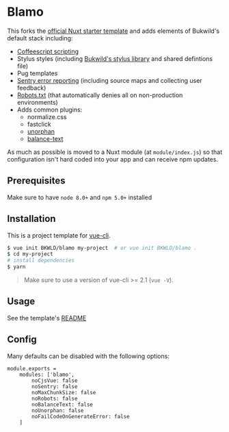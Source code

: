 # Blamo

This forks the [official Nuxt starter template](https://github.com/nuxt-community/starter-template) and adds elements of Bukwild's default stack including:

- [Coffeescript scripting](https://github.com/BKWLD/nuxt-coffeescript-module)
- Stylus styles (including [Bukwild's stylus library](https://www.npmjs.com/package/bukwild-stylus-library) and shared defintions file)
- Pug templates
- [Sentry error reporting](https://github.com/nuxt-community/sentry-module) (including source maps and collecting user feedback)
- [Robots.txt](https://www.npmjs.com/package/nuxt-robots-module) (that automatically denies all on non-production environments)
- Adds common plugins:
	- normalize.css
	- fastclick
	- [unorphan](https://github.com/BKWLD/vue-unorphan)
	- [balance-text](https://github.com/BKWLD/vue-balance-text)
	
As much as possible is moved to a Nuxt module (at `module/index.js`) so that configuration isn't hard coded into your app and can receive npm updates.

## Prerequisites

Make sure to have `node 8.0+` and `npm 5.0+` installed

## Installation

This is a project template for [vue-cli](https://github.com/vuejs/vue-cli).

``` bash
$ vue init BKWLD/blamo my-project  # or vue init BKWLD/blamo .
$ cd my-project                     
# install dependencies
$ yarn
```

> Make sure to use a version of vue-cli >= 2.1 (`vue -V`).

## Usage

See the template's [README](template/README.md)

## Config

Many defaults can be disabled with the following options:

```
module.exports =
	modules: ['blamo', 
		noCjsVue: false
		noSentry: false
		noMaxChunkSize: false
		noRobots: false
		noBalanceText: false
		noUnorphan: false
		noFailCodeOnGenerateError: false
	]